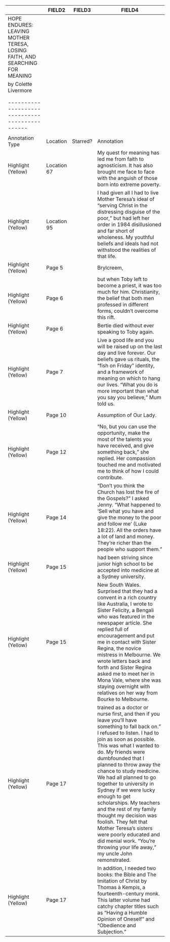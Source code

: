 |                                                                            |FIELD2     |FIELD3  |FIELD4                                                                                                                                                                                                                                                                                                                                                                                                                                                                                                                                                                                                     |
|----------------------------------------------------------------------------|-----------|--------|-----------------------------------------------------------------------------------------------------------------------------------------------------------------------------------------------------------------------------------------------------------------------------------------------------------------------------------------------------------------------------------------------------------------------------------------------------------------------------------------------------------------------------------------------------------------------------------------------------------|
|HOPE ENDURES: LEAVING MOTHER TERESA, LOSING FAITH, AND SEARCHING FOR MEANING|           |        |                                                                                                                                                                                                                                                                                                                                                                                                                                                                                                                                                                                                           |
|by Colette Livermore                                                        |           |        |                                                                                                                                                                                                                                                                                                                                                                                                                                                                                                                                                                                                           |
|                                                                            |           |        |                                                                                                                                                                                                                                                                                                                                                                                                                                                                                                                                                                                                           |
|                                                                            |           |        |                                                                                                                                                                                                                                                                                                                                                                                                                                                                                                                                                                                                           |
|----------------------------------------------                              |           |        |                                                                                                                                                                                                                                                                                                                                                                                                                                                                                                                                                                                                           |
|                                                                            |           |        |                                                                                                                                                                                                                                                                                                                                                                                                                                                                                                                                                                                                           |
|Annotation Type                                                             |Location   |Starred?|Annotation                                                                                                                                                                                                                                                                                                                                                                                                                                                                                                                                                                                                 |
|Highlight (Yellow)                                                          |Location 67|        |My quest for meaning has led me from faith to agnosticism. It has also brought me face to face with the anguish of those born into extreme poverty.                                                                                                                                                                                                                                                                                                                                                                                                                                                        |
|Highlight (Yellow)                                                          |Location 95|        |I had given all I had to live Mother Teresa’s ideal of “serving Christ in the distressing disguise of the poor,” but had left her order in 1984 disillusioned and far short of wholeness. My youthful beliefs and ideals had not withstood the realities of that life.                                                                                                                                                                                                                                                                                                                                     |
|Highlight (Yellow)                                                          |Page 5     |        |Brylcreem,                                                                                                                                                                                                                                                                                                                                                                                                                                                                                                                                                                                                 |
|Highlight (Yellow)                                                          |Page 6     |        |but when Toby left to become a priest, it was too much for him. Christianity, the belief that both men professed in different forms, couldn’t overcome this rift.                                                                                                                                                                                                                                                                                                                                                                                                                                          |
|Highlight (Yellow)                                                          |Page 6     |        |Bertie died without ever speaking to Toby again.                                                                                                                                                                                                                                                                                                                                                                                                                                                                                                                                                           |
|Highlight (Yellow)                                                          |Page 7     |        |Live a good life and you will be raised up on the last day and live forever. Our beliefs gave us rituals, the “fish on Friday” identity, and a framework of meaning on which to hang our lives. “What you do is more important than what you say you believe,” Mum told us.                                                                                                                                                                                                                                                                                                                                |
|Highlight (Yellow)                                                          |Page 10    |        |Assumption of Our Lady.                                                                                                                                                                                                                                                                                                                                                                                                                                                                                                                                                                                    |
|Highlight (Yellow)                                                          |Page 12    |        |“No, but you can use the opportunity, make the most of the talents you have received, and give something back,” she replied. Her compassion touched me and motivated me to think of how I could contribute.                                                                                                                                                                                                                                                                                                                                                                                                |
|Highlight (Yellow)                                                          |Page 14    |        |“Don’t you think the Church has lost the fire of the Gospels?” I asked Jenny. “What happened to ‘Sell what you have and give the money to the poor and follow me’ (Luke 18:22). All the orders have a lot of land and money. They’re richer than the people who support them.”                                                                                                                                                                                                                                                                                                                             |
|Highlight (Yellow)                                                          |Page 15    |        |had been striving since junior high school to be accepted into medicine at a Sydney university.                                                                                                                                                                                                                                                                                                                                                                                                                                                                                                            |
|Highlight (Yellow)                                                          |Page 15    |        |New South Wales. Surprised that they had a convent in a rich country like Australia, I wrote to Sister Felicity, a Bengali who was featured in the newspaper article. She replied full of encouragement and put me in contact with Sister Regina, the novice mistress in Melbourne. We wrote letters back and forth and Sister Regina asked me to meet her in Mona Vale, where she was staying overnight with relatives on her way from Bourke to Melbourne.                                                                                                                                               |
|Highlight (Yellow)                                                          |Page 17    |        |trained as a doctor or nurse first, and then if you leave you’ll have something to fall back on.” I refused to listen. I had to join as soon as possible. This was what I wanted to do. My friends were dumbfounded that I planned to throw away the chance to study medicine. We had all planned to go together to university in Sydney if we were lucky enough to get scholarships. My teachers and the rest of my family thought my decision was foolish. They felt that Mother Teresa’s sisters were poorly educated and did menial work. “You’re throwing your life away,” my uncle John remonstrated.|
|Highlight (Yellow)                                                          |Page 17    |        |In addition, I needed two books: the Bible and The Imitation of Christ by Thomas à Kempis, a fourteenth-century monk. This latter volume had catchy chapter titles such as “Having a Humble Opinion of Oneself” and “Obedience and Subjection.”                                                                                                                                                                                                                                                                                                                                                            |
